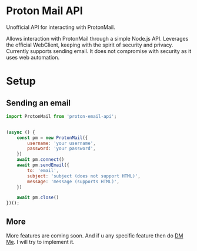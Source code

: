 # Proton Mail API

Unofficial API for interacting with ProtonMail.

Allows interaction with ProtonMail through a simple Node.js API. Leverages the official WebClient, keeping with the spirit of security and privacy. Currently supports sending email. It does not compromise with security as it uses web automation.

# Setup

## Sending an email

```Javascript
import ProtonMail from 'proton-email-api';


(async () {
    const pm = new ProtonMail({
        username: 'your username',
        password: 'your password',
    })
    await pm.connect()
    await pm.sendEmail({
        to: 'email',
        subject: 'subject (does not support HTML)',
        message: 'message (supports HTML)',
    })

    await pm.close()
})();
```

## More
More features are coming soon. And if u any specific feature then do [DM Me](https://anonymousxc.github.io/ItsMeOnly/). I will try to implement it.